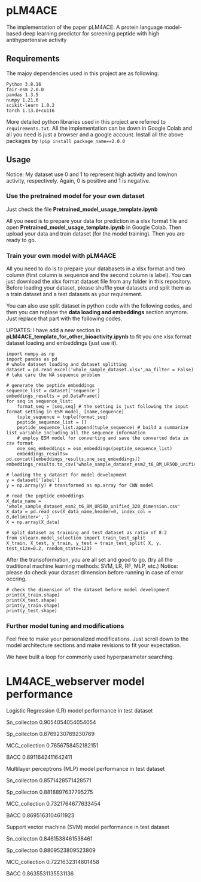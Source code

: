 # pLM4ACE
The implementation of the paper pLM4ACE: A protein language model-based deep learning predictor for screening peptide with high antihypertensive activity

## Requirements
The majoy dependencies used in this project are as following:
```
Python 3.8.16
fair-esm 2.0.0
pandas 1.3.5
numpy 1.21.6
scikit-learn 1.0.2
torch 1.13.0+cu116
```
More detailed python libraries used in this project are referred to ```requirements.txt```. 
All the implementation can be down in Google Colab and all you need is just a browser and a google account.
Install all the above packages by ```!pip install package_name==2.0.0```

## Usage
Notice: My dataset use 0 and 1 to represent high activity and low/non activity, respectively. Again, 0 is positive and 1 is negative. 
### Use the pretrained model for your own dataset

Just check the file **Pretrained_model_usage_template.ipynb**

All you need is to prepare your data for prediction in a xlsx format file and open **Pretrained_model_usage_template.ipynb** in Google Colab.
Then upload your data and train dataset (for the model training). 
Then you are ready to go. 

### Train your own model with pLM4ACE

All you need to do is to prepare your databasets in a xlsx format and two column (first column is sequence and the second column is label).
You can just download the xlsx format dataset file from any folder in this repository. Before loading your dataset, please shuffle your datasets and split them as a train dataset and a test datasets as your requirement.

You can also use split dataset in python code with the following codes, and then you can replase the **data loading and embeddings** section anymore. Just replace that part with the following codes. 

UPDATES: I have add a new section in **pLM4ACE_template_for_other_bioactivity.ipynb** to fit you one xlsx format dataset loading and embeddings (just use it).
```
import numpy as np
import pandas as pd
# whole dataset loading and dataset splitting 
dataset = pd.read_excel('whole_sample_dataset.xlsx',na_filter = False) # take care the NA sequence problem

# generate the peptide embeddings
sequence_list = dataset['sequence'] 
embeddings_results = pd.DataFrame()
for seq in sequence_list:
    format_seq = [seq,seq] # the setting is just following the input format setting in ESM model, [name,sequence]
    tuple_sequence = tuple(format_seq)
    peptide_sequence_list = []
    peptide_sequence_list.append(tuple_sequence) # build a summarize list variable including all the sequence information
    # employ ESM model for converting and save the converted data in csv format
    one_seq_embeddings = esm_embeddings(peptide_sequence_list)
    embeddings_results= pd.concat([embeddings_results,one_seq_embeddings])
embeddings_results.to_csv('whole_sample_dataset_esm2_t6_8M_UR50D_unified_320_dimension.csv')

# loading the y dataset for model development 
y = dataset['label']
y = np.array(y) # transformed as np.array for CNN model

# read the peptide embeddings
X_data_name = 'whole_sample_dataset_esm2_t6_8M_UR50D_unified_320_dimension.csv'
X_data = pd.read_csv(X_data_name,header=0, index_col = 0,delimiter=',')
X = np.array(X_data)

# split dataset as training and test dataset as ratio of 8:2
from sklearn.model_selection import train_test_split
X_train, X_test, y_train, y_test = train_test_split( X, y, test_size=0.2, random_state=123)

```
After the transoformation, you are all set and good to go. (try all the traditional machine learning methods: SVM, LR, RF, MLP, etc.)
Notice: please do check your dataset dimension before running in case of error occring.
```
# check the dimension of the dataset before model development
print(X_train.shape)
print(X_test.shape)
print(y_train.shape)
print(y_test.shape)
```
### Further model tuning and modifications

Feel free to make your personalized modifications. Just scroll down to the model architecture sections and make revisions to fit your expectation.

We have built a loop for commonly used hyperparameter searching.

# LM4ACE_webserver model performance

Logistic Regression (LR) model performance in test dataset

Sn_collecton 0.9054054054054054

Sp_collecton 0.8769230769230769

MCC_collection 0.7656758452182151

BACC 0.8911642411642411

Multilayer perceptrons (MLP) model performance in test dataset

Sn_collecton 0.8571428571428571

Sp_collecton 0.8818897637795275

MCC_collection 0.7321764677633454

BACC 0.8695163104611923

Support vector machine (SVM) model performance in test dataset

Sn_collecton 0.8461538461538461

Sp_collecton 0.8809523809523809

MCC_collection 0.7221632314801458

BACC 0.8635531135531136
